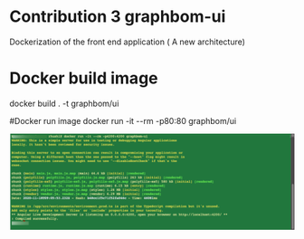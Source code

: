# Contribution 3 graphbom-ui
Dockerization of the front end application ( A new architecture)

# Docker build image
docker build . -t graphbom/ui

#Docker run image
docker run -it --rm -p80:80 graphbom/ui

![Alt text](/front-end.png)
